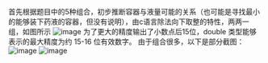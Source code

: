 首先根据题目中的5种组合，初步推断容器与液量可能的关系（也可能是寻找最小的能够装下药液的容器，但没有说明），由c语言除法向下取整的特性，两两一组，如图所示
![image](https://github.com/ispTao/code/assets/157105980/9269a9d6-81a0-4d48-8765-47bc3f45a81b)
为了更大的精度输出了小数点后15位，double 类型能够表示的最大精度为约 15-16 位有效数字。
由于组合很多，以下是部分截图：
![image](https://github.com/ispTao/code/assets/157105980/e3e887e6-d9dd-41d8-9a6f-6a6d0ea7d583)
![image](https://github.com/ispTao/code/assets/157105980/698c086a-97bf-4596-afef-79cf320a2de8)
